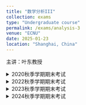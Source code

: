 ```yaml
---
title: "数学分析III"
collection: exams
type: "Undergraduate course"
permalink: /exams/analysis-3
venue: "ECNU"
date: 2025-01-23
location: "Shanghai, China"
---
```

主讲：叶东教授

<details markdown="1">
  <summary>2020秋季学期期末考试</summary>

**第1题[15分]** 判断下列陈述是否正确，并简述理由（每题判断3分，理由2分）  
1. \\(\Omega\\)是\\(\mathbb{R}^2\\)中开集. 若\\(F=(P,Q)\in C^1(\Omega,\mathbb{R}^2)\\)满足在\\(\Omega\\)上\\(\partial_x Q - \partial_y P \equiv 0\\)，则\\(F\\)是\\(\Omega\\)上的梯度场.  
2. 设\\(\mathbb{R}^3\\)中的向量场\\(F\\)满足\\(\mathrm{rot}(F)\\)在Möbius带\\(\mathcal{M}\\)上恒为零，则\\(F\\)在\\(\partial\mathcal{M}\\)上的第二型曲线积分为零.  
3. 设\\(K=[0,1]^2\\), \\((f_n) \in C(K)\\), \\((f_n)\\)递减且\\(f_n \to_K f\\). 则\\(f \in C(K)\\)当且仅当\\(f_n \rightrightarrows_K f\\).  

**第2题[10分]** 考虑Descartes叶形线\\(F = \\{(x, y) \in \mathbb{R}^2 \mid x^3 + y^3 = 3xy\\}\\). 用\\(t = y/x\\)做参数，证明叶形线在第一象限围成的区域\\(D_F = \\{(x, y) \in \mathbb{R}^2 \mid x, y \geq 0, x^3 + y^3 \leq 3xy\\}\\)的面积为\\(\frac{3}{2}\\).  

**第3题[15分]** 令\\(D = \\{(x, y) \in \mathbb{R}^2 \mid 1 \leq xy \leq 2, 1 \leq x^2 - y^2 \leq 4\\}\\). 考虑\\(\Phi : \Omega_1 = (0, \infty)^2 \to \Omega_2 = (0, \infty) \times \mathbb{R}\\), \\(\Phi(x, y) = (xy, x^2 - y^2)\\). 证明\\(\Phi\\)是\\(\Omega_1\\)到\\(\Omega_2\\)的\\(C^\infty\\)微分同胚. 计算\\(\displaystyle\int_D \frac{xy(x^2 + y^2)}{x^2 - y^2}  \mathrm{d}x\mathrm{d}y\\).  

**第4题[15分]** 设\\(n \geq 2\\), \\(\alpha = (\alpha_i) \in (0, \infty)^n\\), \\(\Omega_\alpha = \\{(x_i) \in \mathbb{R}^n \mid x_i \geq 0, x_1^{\alpha_1} + \cdots + x_n^{\alpha_n} \leq 1\\}\\), \\(|\Omega_\alpha|\\)为\\(\Omega_\alpha\\)的体积.  
1. 令\\(n = 2\\), \\(\beta_i = 1/\alpha_i \ (i = 1, 2)\\), 证明\\(\|\Omega_\alpha\| = \dfrac{\Gamma(\beta_1 + 1)\Gamma(\beta_2 + 1)}{\Gamma(\beta_1 + \beta_2 + 1)}\\), 由此证明\\(\Gamma(\dfrac{1}{2}) = \sqrt{\pi}\\).  
2. 任给\\(n \geq 2\\), \\(\beta_i = 1/\alpha_i, \forall 1 \leq i \leq n\\), 证明\\(\|\Omega_\alpha\| = \dfrac{\prod_{1 \leq i \leq n}\Gamma(\beta_i + 1)}{\Gamma(\beta_1 + \cdots + \beta_n + 1)}\\).  
3. 由此推出\\(\mathbb{R}^n\\)中单位球的体积是\\(\dfrac{\pi^{n/2}}{\Gamma(\frac{n}{2} + 1)}\\), \\(\forall n \geq 1\\).  

**第5题[20分]** 令\\(\displaystyle\omega(x, y) = \frac{e^{-y}}{x^2 + y^2} \left[ (x \sin x - y \cos x)  \mathrm{d}x + (x \cos x + y \sin x)  \mathrm{d}y \right]\\). 任给\\(R > \epsilon > 0\\)，记 \\(\Omega_{\epsilon,R} = (B_R \backslash \overline{B_\epsilon}) \cap (\mathbb{R} \times (0, \infty))\\), \\(B_r\\)为以原点为圆心半径\\(r\\)的开球.  
1. 画图表示\\(\Omega_{\epsilon,R}\\), 标注\\(\partial \Omega_{\epsilon,R}\\)的方向. 证明对任意\\(R > \epsilon > 0\\), \\(\omega\\)沿\\(\partial \Omega_{\epsilon,R}\\)的积分为零.  
2. 设\\(r > 0\\), 证明在参数化\\((r \cos \theta, r \sin \theta)\\)下, \\(\omega \|_{\Gamma_r} = e^{-r \sin \theta} \cos(r \cos \theta)  \mathrm{d}\theta\\).  
3. 记\\(\Gamma_r = \partial B_r \cap (\mathbb{R} \times (0, \infty))\\), 证明\\(\left\|\displaystyle\lim_{r \to 0^+} \int_{\Gamma_r} \omega \right\|= \pi\\) 和 \\(\displaystyle\lim_{r \to \infty} \int_{\Gamma_r} \omega = 0\\). 由此推出\\(\displaystyle\int_0^\infty \frac{\sin x}{x}  \mathrm{d}x = \frac{\pi}{2}\\).  

**第6题[15分]** 设\\(E = C^\infty(\mathbb{R}^n, \mathbb{R})\\)和它的对偶空间\\(E^* = L(E, \mathbb{R})\\)，考虑\\(E^* \\)的线性子空间
\\[\Lambda = \\{ \ell \in E^* \mid \ell(fg) = f(0)\ell(g) + g(0)\ell(f), \forall f, g \in E \\}.\\] 
1. 设\\(\omega \equiv 1\\), 证明对任意\\(\ell \in \Lambda\\), \\(\ell(\omega) = 0\\).  
2. 给定\\(f \in E\\), 证明存在\\(\varphi \in C^\infty(\mathbb{R}^n, \mathbb{R}^n)\\)使得\\(\displaystyle f(x) = f(0) + \sum_{i=1}^n x^i \varphi^i(x), \forall x \in \mathbb{R}^n\\).  
3. 给定\\(\ell \in \Lambda\\), 推出存在\\(\alpha \in \mathbb{R}^n\\)使得\\(\displaystyle\ell(f) = \sum_{i=1}^n \alpha^i \frac{\partial f}{\partial x^i}(0)\\). \\(\dim(\Lambda)\\)是多少?  

**第7题[20分]** 设\\(f\\)在\\(\mathbb{R}_ +^2 = (0,\infty) \times (0,\infty)\\)上连续且\\(f \geq 0\\), \\(\displaystyle\xi(x) = \int_0^\infty f(t,x)  \mathrm{d}t\\), \\(\displaystyle\eta(t) = \int_0^\infty f(t,x)  \mathrm{d}x\\)在\\((0, \infty)\\)上局部可积且在\\(\mathbb{R}_ +\\)上广义可积.  
1. 设\\((g_n)\\)为\\(I = (0, \infty)\\)上的一列局部可积函数, 满足: \\(g_{n+1} \geq g_n\\), \\(g_n\\)在\\(I\\)上广义可积, \\(g_n \to g\\), \\(g\\)在\\(I\\)上局部可积且广义可积. 证明\\(\displaystyle\lim_{n \to \infty} \int_I g_n(s)  \mathrm{d}s = \int_I g(s)  \mathrm{d}s\\).  
2. 证明: 对任意\\(A > 0\\), \\(\displaystyle\int_0^A \xi(x)  \mathrm{d}x = \int_0^\infty \left( \int_0^A f(t,x)  \mathrm{d}x \right)  \mathrm{d}t\\).  
3. 证明\\(\displaystyle\int_0^\infty \xi(x)  \mathrm{d}x = \int_0^\infty \eta(t)  \mathrm{d}t\\).  
4. 考虑\\(\displaystyle f(t,x) = \frac{1}{(1+t)(1+tx^2)}\\), 计算\\(\displaystyle\int_0^\infty \frac{\ln x}{x^2-1}  \mathrm{d}x\\).
</details>

<details markdown="1">
  <summary>2022秋季学期期末考试</summary>

**第1题[15分]** 判断下列陈述是否正确，并简述理由（每题判断3分，理由2分）
1. 设\\(f_t(\cdot) (t\in\Lambda)\\)是\\(\mathbb{R}_ +\\)上一族连续且广义可积的函数，若存在连续函数\\(g\\)使得\\(\|f_t(x)\|\le g(x)\\)对任意\\(t\in\Lambda,x\in\mathbb{R}_ +\\)成立，那么广义积分
\\[\int_0^\infty f_t(x)\mathrm{d}x\text{对于}t\in\Lambda\text{一致收敛.}\\]
2. 设\\((f_k)\\)是\\(\Sigma=[0,1]^n\\)上的\\(C^1\\)函数列，满足\\(f_k\rightrightarrows_\Sigma f\\)，则\\(f\in C(\Sigma)\\)，且\\(f\in C^1(\Sigma)\\)当且仅当\\(\mathrm{d}f_k\\)在\\(\Sigma\\)上也是一致收敛的.
3. 设\\(f\\)是开集\\(\Omega\subset\mathbb{R}^n\\)上的\\(C^1\\)函数，满足\\(\\|\mathrm{d}f(x)\\|\le\ell,\forall x\in \Omega\\)，则\\(f\\)是\\(\Omega\\)上的\\(\ell\\)-Lipschitz函数.

**第2题[20分]** 令\\(E=M_n(\mathbb{R})\\)为\\(n\\)阶实方阵空间，记\\(U=GL_n(\mathbb{R})\\)是实可逆阵集合，\\(I_n\\)为单位阵.
1. 证明\\(U\\)是\\(E\\)中开集.
2. 考虑\\(E^2\\)上映射\\(\Phi(A,B)=AB-I_n\\)，说明\\(\Phi\in C^\infty(E^2)\\). 给出\\(\Phi\\)的微分.
3. 详述隐函数定理. 利用该定理和\\(\Phi\\)证明\\(\varphi(M)=M^{-1}\\)是\\(U\\)上的\\(C^\infty\\)映射，并由此计算\\(\mathrm{d}\varphi(M)\\).

**第3题[15分]** 记\\(\mathrm{sh}\\)为双曲正弦函数. 利用新变量\\(u=x+y+z,uv=y+z,uvw=z\\)计算积分.
\\[\iiint_{\\{x,y,z>0,x+y+z<1\\}}\mathrm{sh}\left[(x+y+z)^3\right]\mathrm{d}x\mathrm{d}y\mathrm{d}z.\\]

**第4题[15分]** 考虑由极坐标方程\\(r(\theta)=a\left(4\cos\theta-\dfrac{1}{\cos\theta}\right)\\)定义的平面曲线\\(\gamma_0\\)，其中\\(a>0\\)是常数，\\(\|\theta\|\le\dfrac{\pi}{3}.\\)
1. 勾画一个\\(\gamma_0\\)的图形.
2. 计算曲线\\(\gamma_0\\)在\\(\theta=\frac{\pi}{6}\\)的切线方程，并在图中标出.
3. 计算\\(\gamma_0\\)所围成的有界区域的面积.

**第5题[15分]** 考虑函数
\\[G(x)=\int_0^1\frac{t-1}{\ln t}t^x\mathrm{d}t,\quad x>-1.\\]
1. 证明\\(G\\)在\\(\Omega=(-1,\infty)\\)上是恰当定义的且连续.
2. 证明\\(G\in C^1(\Omega)\\)，计算\\(G'(x)\\)，推出\\(G(x)\\)的显式表达.

**第6题[20分]** 设\\(f\\)是\\(\mathbb{R}^n\\)到自身的\\(C^1\\)映射，且\\(f\\)是\\(\lambda\\)-Lipschitz，\\(\lambda\in (0,1)\\)，定义\\(G(x)=x+f(x)\\)
1. 证明\\(G\\)是单射.
2. 证明\\(G(\mathbb{R}^n)\\)既开又闭.
3. 证明\\(G\\)是从\\(\mathbb{R}^n\\)到自身的\\(C^1\\)微分同胚.

**第7题[10分]** 令\\(\Gamma\\)是Eular的Gamma函数，证明任给\\(x,y>0\\)，成立
\\[x^xy^y\Gamma\left(\frac{x+y}{2}\right)^2\le\left(\frac{x+y}{2}\right)^{x+y}\Gamma(x)\Gamma(y).\\]
</details>

<details markdown="1">
  <summary>2023秋季学期期末考试</summary>

**第1题[15分]** 判断下列陈述是否正确，并简述理由（每题判断3分，理由2分）
1. \\(f(x,y)\\)在原点的邻域\\(U\\)存在一阶偏导数，且\\(\partial_x f,\partial_y f\\)在\\((0,0)\\)处可微，则\\(\frac{\partial^2}{\partial x\partial y}(0,0)=\frac{\partial^2}{\partial y\partial x}(0,0).\\)
2. \\(\Omega\\)是\\(\mathbb{R}^2\\)中的连通区域，\\(F=(P,Q)\in C^1(\Omega,\mathbb{R}^2)\\)，则\\(\Omega\\)上\\(\partial_xQ-\partial_yP\equiv 0\\)当且仅当\\(F\\)是\\(\Omega\\)上的梯度场.
3. 设\\(\mathbb{R}^3\\)中的向量场\\(F\\)满足\\(\mathrm{rot}(F)\\)在Möbius带\\(\mathcal{M}\\)上恒为零，则\\(F\\)在\\(\partial\mathcal{M}\\)上的第二型曲线积分为零. 

**第2题[12分]** 考虑函数\\(K:\Lambda=[0,1]^2\to\mathbb{R}\\)，定义为\\(\displaystyle K(x,y)=\frac{(1-x)(1-y)}{1-xy}\\)若\\((x,y)\neq (1,1)\\)，\\(K(1,1)=0\\).
1. 证明\\(K\\)在\\(\Lambda\\)上连续.
2. \\(K\\)在\\(\Lambda^o\\)中是否有临界点？
3. 确定\\(\min_\Lambda K\\)和\\(\max_\lambda K\\).

**第3题[12分]** 令\\(D=\\{(x,y)\in\mathbb{R}^2,x^2-y\le 0,y^2-x\le 0\\}\\). 利用变量替换\\(u=x^2/y\\)和\\(v=y^2/x\\)，计算
\\[\iint_D\exp\left(\frac{x^3+y^3}{xy}\right)\mathrm{d}x\mathrm{d}y.\\]

**第4题[20分]** 令\\(\displaystyle\omega(x, y) = \frac{e^{-y}}{x^2 + y^2} \left[ (x \sin x - y \cos x)  \mathrm{d}x + (x \cos x + y \sin x)  \mathrm{d}y \right]\\). 任给\\(R > \epsilon > 0\\)，记 \\(\Omega_{\epsilon,R} = (B_R \backslash \overline{B_\epsilon}) \cap (\mathbb{R} \times (0, \infty))\\), \\(B_r\\)为以原点为圆心半径\\(r\\)的开球.  
1. 画图表示\\(\Omega_{\epsilon,R}\\), 标注\\(\partial \Omega_{\epsilon,R}\\)的方向. 证明对任意\\(R > \epsilon > 0\\), \\(\omega\\)沿\\(\partial \Omega_{\epsilon,R}\\)的积分为零.  
2. 设\\(r > 0\\), 证明在参数化\\((r \cos \theta, r \sin \theta)\\)下, \\(\omega \|_{\Gamma_r} = e^{-r \sin \theta} \cos(r \cos \theta)  \mathrm{d}\theta\\).  
3. 记\\(\Gamma_r = \partial B_r \cap (\mathbb{R} \times (0, \infty))\\), 证明\\(\left\|\displaystyle\lim_{r \to 0^+} \int_{\Gamma_r} \omega \right\|= \pi\\) 和 \\(\displaystyle\lim_{r \to \infty} \int_{\Gamma_r} \omega = 0\\). 由此推出\\(\displaystyle\int_0^\infty \frac{\sin x}{x}  \mathrm{d}x = \frac{\pi}{2}\\).  

**第5题[15分]** 考虑\\(yz\\)平面中由\\(y=f(x),z\in I=[a,b]\\)定义的曲线\\(\Gamma\\)，设\\( f\in C^1(I)\\)且\\(f>0\\)，令\\(\Sigma\\)是由\\(\Gamma\\)绕\\(z\\)轴旋转一周得到的曲面.
1. 证明\\(\Sigma\\)的面积公式为
\\[\mathcal{A}(\Sigma)=2\pi\int_a^b f(z)\sqrt{f'(z)^2+1}\mathrm{d}z.\\]
2. 设向量场\\(\vec{v}(x,y,z)=(xz,yz,0)\\)，取\\(\Sigma\\)的定向朝外，证明\\(\vec{v}\\)穿过\\(\Sigma\\)的通量等于\\(\displaystyle 2\pi\int_a^b f(z)^2z\mathrm{d}z.\\)

**第6题[16分]** 设\\(f\\)和\\(g\\)是\\(\mathbb{R}_ +\\)上的连续函数. 考虑\\(f\\)和\\(g\\)的卷积\\(h=f * g\\)，定义为
\\[h(x)=\int_0^x f(x-t)g(t)\mathrm t,\quad\forall x\ge 0\\]
1. 证明\\(h\\)在\\(\mathbb{R}_ +\\)上连续.
2. 证明若\\(f\\)或\\(g\\)是\\(\mathbb{R}_ +\\)上的\\(C^1\\)函数，则\\(h\\)也是\\(\mathbb{R}_ +\\)上的\\(C^1\\)函数.
3. 设\\(f(x)\\)满足\\(\displaystyle\int_0^\infty\|f(x)\|\mathrm{d}x<\infty\\)，且\\(g\\)在\\(\mathbb{R}_ +\\)上有界，证明\\(h \\)在\\(\mathbb{R}_ +\\)上有界.
4. 令\\(\displaystyle f_0(x)=\frac{\sin x}{x},g_0(x)=\cos x,h_0=f_0 * g_0\\)是否在\\(\mathbb{R}_ +\\)有界？

**第7题[10分]** 已知一个平面凸四边形的相邻四边长度依次为\\(5,6,7,8\\)，试用Lagrange乘数法求该四边形可能的最大面积. （提示：不妨记长度\\(5,6\\)两边的内夹角为\\(\theta\\)，长度\\(7,8\\)两边的内夹角为\\(\varphi\\)，以此表达四边形的面积）.
</details>

<details markdown="1">
  <summary>2024秋季学期期末考试</summary>

**第1题[15分]** 判断下列陈述是否正确，并简述理由（每题判断3分，理由2分）  
1. 设 \\( f \\) 在 \\( a \\) 点的所有一阶和二阶偏导存在，那么 \\(\frac{\partial^2 f}{\partial x_i \partial x_j}(a) = \frac{\partial^2 f}{\partial x_j \partial x_i}(a)\\) 当且仅当 \\( f \\) 在 \\( a \\) 处二阶可微.  
2. 设 \\(\Omega \subset \mathbb{R}^3\\) 是分段光滑的有界区域.设 \\( F \\) 是 \\(\Omega\\) 上的 \\( C^1 \\) 向量场，\\(\vec{n}\\) 是 \\(\partial \Omega\\) 上的单位外法向量，则 \\(\mathrm{rot}(F)\\) 穿过 \\(\partial \Omega\\) 的通量为零.  
3. 设 \\( I \subset \mathbb{R}\\) 是闭区间，\\( U, V \\) 是 \\(\mathbb{R}^n\\) 中开集.设 \\(\gamma: I \to U\\) 是 \\( C^1 \\) 正则的参数曲线，\\(\varphi: U \to V\\) 是 \\( C^1 \\) 微分同胚，则曲线 \\(\widetilde{\gamma} = \varphi \circ \gamma\\) 的弧长 \\(=\displaystyle \int_I \\| \widetilde{\gamma}'(t) \\| \cdot \| \det(\mathrm{Jac}_{\gamma(t)} \varphi)\|  \mathrm{d}t \\).  

**第2题[15分]** 令 \\( D = \\{(x,y) \in \mathbb{R}^2 \mid x,y > 0, \frac{1}{2} < x + y < 1\\} \\)，计算 \\[ \iint_D \exp \left( \frac{x - y}{x + y} \right)  \mathrm{d}x\mathrm{d}y.\\]  
（提示：利用变量代换 \\( u = x + y, v = x - y \\)）  

**第3题[20分]** 考虑函数 \\( f : \mathbb{R}^n \to \mathbb{R} \\)，证明 \\( f \\) 在 \\(\mathbb{R}^n\\) 上连续当且仅当 \\( f \\) 同时满足：  
1. 若 \\( E \subset \mathbb{R}^n \\) 是紧集，则 \\( f(E) \\) 是紧集；  
2. 若 \\(\\{E_k\\}_ {k \in \mathbb{N}}\\) 是\\(\mathbb{R}^n\\) 中紧集套（即 \\(\forall k \in \mathbb{N}\\), \\(E_{k+1} \subset E_k\\)），则 \\( f(\cap_{k \in \mathbb{N}} E_k) = \cap_ {k \in \mathbb{N}} f(E_k) \\).  

**第4题[20分]** 令 \\(\displaystyle \omega = \left[ \frac{2xy}{(1-x^2)^2 + y^2} - \cos x \right] \mathrm{d}x + \left[ \frac{1-x^2}{(1-x^2)^2 + y^2} + e^{3y} \right] \mathrm{d}y \\).  
1. 给出 \\(\omega\\) 的定义域 \\(\Omega\\)，证明 \\(\omega\\) 在 \\(\Omega\\) 上是闭微分形式.  
2. 证明 \\(\omega\\) 在 \\(\Omega\\) 上是恰当的.  
3. 记 \\(\Gamma\\) 是沿曲线 \\( y = \sin x \\) 从 \\((-\pi, 0)\\) 到 \\((2\pi, 0)\\) 的路径，计算 \\(\displaystyle\int_\Gamma \omega\\).  

**第5题[20分]** 固定 \\( b \neq 0 \\)，考虑 \\(\displaystyle F(a) = \int_0^{+\infty} \frac{(1 - e^{-at}) \cos (bt)}{t}  \mathrm{d}t \\).  
1. 确定广义积分 \\( F \\) 的定义域.  
2. 证明 \\( F \\) 在 \\([0, +\infty)\\) 上连续，在 \\((0, +\infty)\\) 上可导.  
3. 求 \\( F(a) \\) 的解析表达式.  

**第6题[10分]** 设 \\( P, Q, R \in C^1(\mathbb{R}^3) \\) 满足：任取 \\( a = (x_0, y_0, z_0) \in \mathbb{R}^3 \\) 和 \\( r > 0 \\)，记 \\(\Sigma_{a,r}\\) 是以 \\( a \\) 为球心、\\( r \\) 为半径的上半球面，则 
\\[ \iint_{\Sigma_{a,r}} P  \mathrm{d}y \mathrm{d}z + Q  \mathrm{d}z \mathrm{d}x + R  \mathrm{d}x \mathrm{d}y = 0. \\]
证明：在 \\(\mathbb{R}^3\\) 上 \\( R \equiv 0 \\)，且 \\(\dfrac{\partial P}{\partial x} + \dfrac{\partial Q}{\partial y}\equiv 0\\).  

**第7题[10分]** 设 \\( f : \mathbb{R}^n \to \mathbb{R}^n \\) 是 \\( C^1 \\) 映射.证明：\\(\mathrm{Jac}_x f\\) 在 \\(\mathbb{R}^n\\) 上处处是对称矩阵当且仅当 \\( f \\) 是梯度场，即存在 \\(\varphi \in C^2(\mathbb{R}^n)\\) 使得 \\( f = \nabla \varphi \\).
</details>

